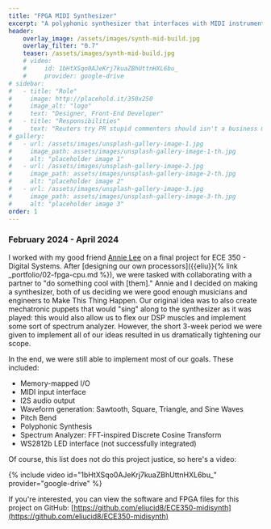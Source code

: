 ```yaml
---
title: "FPGA MIDI Synthesizer"
excerpt: "A polyphonic synthesizer that interfaces with MIDI instruments, all running on a custom soft-core FPGA"
header:
    overlay_image: /assets/images/synth-mid-build.jpg
    overlay_filter: "0.7"
    teaser: /assets/images/synth-mid-build.jpg
    # video:
    #     id: 1bHtXSqo0AJeKrj7kuaZBhUttnHXL6bu_
    #     provider: google-drive
# sidebar:
#   - title: "Role"
#     image: http://placehold.it/350x250
#     image_alt: "logo"
#     text: "Designer, Front-End Developer"
#   - title: "Responsibilities"
#     text: "Reuters try PR stupid commenters should isn't a business model"
# gallery:
#   - url: /assets/images/unsplash-gallery-image-1.jpg
#     image_path: assets/images/unsplash-gallery-image-1-th.jpg
#     alt: "placeholder image 1"
#   - url: /assets/images/unsplash-gallery-image-2.jpg
#     image_path: assets/images/unsplash-gallery-image-2-th.jpg
#     alt: "placeholder image 2"
#   - url: /assets/images/unsplash-gallery-image-3.jpg
#     image_path: assets/images/unsplash-gallery-image-3-th.jpg
#     alt: "placeholder image 3"
order: 1
---
```

### February 2024 - April 2024

I worked with my good friend [Annie Lee](https://annabel-lee.xyz/) on a final project for ECE 350 - Digital Systems.
After [designing our own processors]({{eliu}}{% link _portfolio/02-fpga-cpu.md %}), we were tasked with collaborating with a partner to "do something cool with \[them]." 
Annie and I decided on making a synthesizer, both of us deciding we were good enough musicians and engineers to Make This Thing Happen.
Our original idea was to also create mechatronic puppets that would "sing" along to the synthesizer as it was played: this would also allow us to flex our DSP muscles and implement some sort of spectrum analyzer.
However, the short 3-week period we were given to implement all of our ideas resulted in us dramatically tightening our scope.

In the end, we were still able to implement most of our goals. These included:
* Memory-mapped I/O
* MIDI input interface
* I2S audio output
* Waveform generation: Sawtooth, Square, Triangle, and Sine Waves
* Pitch Bend
* Polyphonic Synthesis
* Spectrum Analyzer: FFT-inspired Discrete Cosine Transform
* WS2812b LED interface (not successfully integrated)

Of course, this list does not do this project justice, so here's a video:

{% include video id="1bHtXSqo0AJeKrj7kuaZBhUttnHXL6bu_" provider="google-drive" %}

If you're interested, you can view the software and FPGA files for this project on GitHub: [https://github.com/eliucid8/ECE350-midisynth](https://github.com/eliucid8/ECE350-midisynth)
